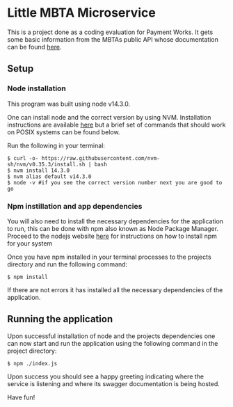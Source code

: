 # Little MBTA Microservice

This is a project done as a coding evaluation for Payment Works. It gets some basic information from the MBTAs public API whose documentation can be found [here](https://www.mbta.com/developers/v3-api). 

## Setup 

### Node installation

This program was built using node v14.3.0. 

One can install node and the correct version by using NVM. Installation instructions are available [here](https://github.com/nvm-sh/nvm#installing-and-updating) but a brief set of commands that should work on POSIX systems can be found below. 

Run the following in your terminal:
```
$ curl -o- https://raw.githubusercontent.com/nvm-sh/nvm/v0.35.3/install.sh | bash
$ nvm install 14.3.0
$ nvm alias default v14.3.0
$ node -v #if you see the correct version number next you are good to go  
```

### Npm instillation and app dependencies

You will also need to install the necessary dependencies for the application to run, this can be done with npm also known as Node Package Manager. Proceed to the nodejs website [here](https://nodejs.org/en/) for instructions on how to install npm for your system 

Once you have npm installed in your terminal processes to the projects directory and run the following command: 

```
$ npm install 
```

If there are not errors it has installed all the necessary dependencies of the application. 

## Running the application
Upon successful installation of node and the projects dependencies one can now start and run the application using the following command in the project directory: 
```
$ npm ./index.js 
```
Upon success you should see a happy greeting indicating where the service is listening and where its swagger documentation is being hosted. 

Have fun! 